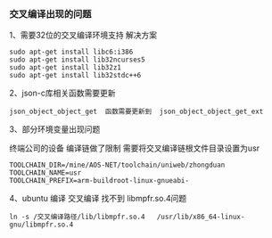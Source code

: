 ###  交叉编译出现的问题

1、需要32位的交叉编译环境支持
解决方案

```
sudo apt-get install libc6:i386  
sudo apt-get install lib32ncurses5  
sudo apt-get install lib32z1  
sudo apt-get install lib32stdc++6

```

2、json-c库相关函数需要更新


```
json_object_object_get  函数需要更新到  json_object_object_get_ext 
```



3、部分环境变量出现问题

终端公司的设备  编译链做了限制    需要将交叉编译链根文件目录设置为usr


```
TOOLCHAIN_DIR=/mine/AOS-NET/toolchain/uniweb/zhongduan
TOOLCHAIN_NAME=usr
TOOLCHAIN_PREFIX=arm-buildroot-linux-gnueabi-
```

4、ubuntu  编译 交叉编译 找不到 libmpfr.so.4问题

```
ln -s /交叉编译路径/lib/libmpfr.so.4   /usr/lib/x86_64-linux-gnu/libmpfr.so.4
```


